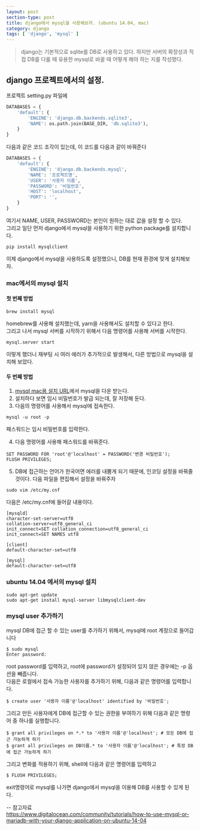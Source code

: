 ```yaml
---
layout: post
section-type: post
title: django에서 mysql을 사용해보자. (ubuntu 14.04, mac)
category: django
tags: [ 'django', 'mysql' ]
---
```


> django는 기본적으로 sqlite를 DB로 사용하고 있다. 하지만 서버의 확장성과 직접 DB를 다룰 때 유용한 mysql로 바꿀 때 어떻게 해야 하는 지를 작성했다.

## django 프로젝트에서의 설정.

프로젝트 setting.py 파일에

``` python
DATABASES = {
    'default': {
        'ENGINE': 'django.db.backends.sqlite3',
        'NAME': os.path.join(BASE_DIR, 'db.sqlite3'),
    }
}
```

다음과 같은 코드 조각이 있는데, 이 코드를 다음과 같이 바꿔준다

``` python
DATABASES = {
    'default': {
        'ENGINE': 'django.db.backends.mysql',
        'NAME': '프로젝트명',
        'USER': '사용자 이름',
        'PASSWORD': '비밀번호',
        'HOST': 'localhost',
        'PORT': '',
    }
}
```

여기서 NAME, USER, PASSWORD는 본인이 원하는 대로 값을 설정 할 수 있다.  
그리고 일단 먼저 django에서 mysql을 사용하기 위한 python package를 설치합니다.  

``` shell
pip install mysqlclient
```

이제 django에서 mysql을 사용하도록 설정했으니, DB를 현재 환경에 맞게 설치해보자.

### mac에서의 mysql 설치

#### 첫 번째 방법

``` shell
brew install mysql
```

homebrew를 사용해 설치했는데, yarn을 사용해서도 설치할 수 있다고 한다.  
그리고 나서 mysql 서버를 시작하기 위해서 다음 명령어를 사용해 서버를 시작한다.  

``` shell
mysql.server start
```

이렇게 했더니 재부팅 시 여러 에러가 추가적으로 발생해서, 다른 방법으로 mysql을 설치해 보았다.

#### 두 번째 방법

1. [mysql mac용 설치 URL](https://dev.mysql.com/downloads/mysql/)에서 mysql을 다운 받는다.
2. 설치하다 보면 임시 비밀번호가 발급 되는데, 잘 저장해 둔다.
3. 다음의 명령어를 사용해서 mysql에 접속한다.
``` shell
mysql -u root -p
```
패스워드는 임시 비밀번호를 입력한다.

4. 다음 명령어를 사용해 패스워드를 바꿔준다.
``` shell
SET PASSWORD FOR 'root'@'localhost' = PASSWORD('변경 비밀번호');
FLUSH PRIVILEGES;
```
5. DB에 접근하는 언어가 한국어면 에러를 내뿜게 되기 때문에, 인코딩 설정을 바꿔줄 것이다. 다음 파일을 편집해서 설정을 바꿔주자

``` shell
sudo vim /etc/my.cnf
```

다음은 /etc/my.cnf에 들어갈 내용이다.

``` text
[mysqld]
character-set-server=utf8
collation-server=utf8_general_ci
init_connect=SET collation_connection=utf8_general_ci
init_connect=SET NAMES utf8

[client]
default-character-set=utf8

[mysql]
default-character-set=utf8
```


### ubuntu 14.04 에서의 mysql 설치

``` shell
sudo apt-get update
sudo apt-get install mysql-server libmysqlclient-dev
```

### mysql user 추가하기

mysql DB에 접근 할 수 있는 user를 추가하기 위해서, mysql에 root 계정으로 들어갑니다

``` shell
$ sudo mysql
Enter password:
```

root password를 입력하고, root에 password가 설정되어 있지 않은 경우에는 -p 옵션을 빼줍니다.  
다음은 로컬에서 접속 가능한 사용자를 추가하기 위해, 다음과 같은 명령어를 입력합니다.

``` shell
$ create user '사용자 이름'@'localhost' identified by '비밀번호';
```

그리고 만든 사용자에게 DB에 접근할 수 있는 권한을 부여하기 위해 다음과 같은 명령어 중 하나를 실행합니다.

``` shell
$ grant all privileges on *.* to '사용자 이름'@'localhost'; # 모든 DB에 접근 가능하게 하기
$ grant all privileges on DB이름.* to '사용자 이름'@'localhost'; # 특정 DB에 접근 가능하게 하기
```

그리고 변화를 적용하기 위해, shell에 다음과 같은 명령어를 입력하고

``` shell
$ FLUSH PRIVILEGES;
```

exit명령어로 mysql를 나가면 django에서 mysql을 이용해 DB를 사용할 수 있게 된다.  

-- 참고자료  
https://www.digitalocean.com/community/tutorials/how-to-use-mysql-or-mariadb-with-your-django-application-on-ubuntu-14-04
